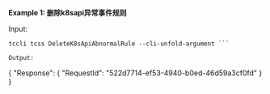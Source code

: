 **Example 1: 删除k8sapi异常事件规则**



Input: 

```
tccli tcss DeleteK8sApiAbnormalRule --cli-unfold-argument ```

Output: 
```
{
    "Response": {
        "RequestId": "522d7714-ef53-4940-b0ed-46d59a3cf0fd"
    }
}
```

